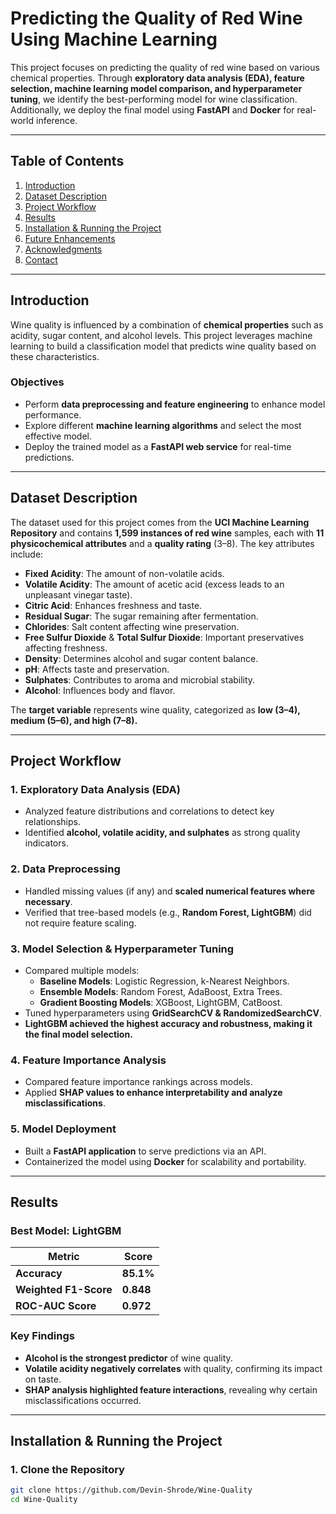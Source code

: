 # Predicting the Quality of Red Wine Using Machine Learning

This project focuses on predicting the quality of red wine based on various chemical properties. Through **exploratory data analysis (EDA), feature selection, machine learning model comparison, and hyperparameter tuning**, we identify the best-performing model for wine classification. Additionally, we deploy the final model using **FastAPI** and **Docker** for real-world inference.

---

## **Table of Contents**
1. [Introduction](#introduction)  
2. [Dataset Description](#dataset-description)  
3. [Project Workflow](#project-workflow)  
4. [Results](#results)  
5. [Installation & Running the Project](#installation--running-the-project)  
6. [Future Enhancements](#future-enhancements)  
7. [Acknowledgments](#acknowledgments)  
8. [Contact](#contact)  

---

## **Introduction**
Wine quality is influenced by a combination of **chemical properties** such as acidity, sugar content, and alcohol levels. This project leverages machine learning to build a classification model that predicts wine quality based on these characteristics.

### **Objectives**
- Perform **data preprocessing and feature engineering** to enhance model performance.
- Explore different **machine learning algorithms** and select the most effective model.
- Deploy the trained model as a **FastAPI web service** for real-time predictions.

---

## **Dataset Description**
The dataset used for this project comes from the **UCI Machine Learning Repository** and contains **1,599 instances of red wine** samples, each with **11 physicochemical attributes** and a **quality rating** (3–8). The key attributes include:

- **Fixed Acidity**: The amount of non-volatile acids.
- **Volatile Acidity**: The amount of acetic acid (excess leads to an unpleasant vinegar taste).
- **Citric Acid**: Enhances freshness and taste.
- **Residual Sugar**: The sugar remaining after fermentation.
- **Chlorides**: Salt content affecting wine preservation.
- **Free Sulfur Dioxide** & **Total Sulfur Dioxide**: Important preservatives affecting freshness.
- **Density**: Determines alcohol and sugar content balance.
- **pH**: Affects taste and preservation.
- **Sulphates**: Contributes to aroma and microbial stability.
- **Alcohol**: Influences body and flavor.

The **target variable** represents wine quality, categorized as **low (3–4), medium (5–6), and high (7–8).**

---

## **Project Workflow**

### **1. Exploratory Data Analysis (EDA)**
- Analyzed feature distributions and correlations to detect key relationships.
- Identified **alcohol, volatile acidity, and sulphates** as strong quality indicators.

### **2. Data Preprocessing**
- Handled missing values (if any) and **scaled numerical features where necessary**.
- Verified that tree-based models (e.g., **Random Forest, LightGBM**) did not require feature scaling.

### **3. Model Selection & Hyperparameter Tuning**
- Compared multiple models:
  - **Baseline Models**: Logistic Regression, k-Nearest Neighbors.
  - **Ensemble Models**: Random Forest, AdaBoost, Extra Trees.
  - **Gradient Boosting Models**: XGBoost, LightGBM, CatBoost.
- Tuned hyperparameters using **GridSearchCV & RandomizedSearchCV**.
- **LightGBM achieved the highest accuracy and robustness, making it the final model selection.**

### **4. Feature Importance Analysis**
- Compared feature importance rankings across models.
- Applied **SHAP values to enhance interpretability and analyze misclassifications**.

### **5. Model Deployment**
- Built a **FastAPI application** to serve predictions via an API.
- Containerized the model using **Docker** for scalability and portability.

---

## **Results**

### **Best Model: LightGBM**
| Metric | Score |
|--------|-------|
| **Accuracy** | **85.1%** |
| **Weighted F1-Score** | **0.848** |
| **ROC-AUC Score** | **0.972** |

### **Key Findings**
- **Alcohol is the strongest predictor** of wine quality.
- **Volatile acidity negatively correlates** with quality, confirming its impact on taste.
- **SHAP analysis highlighted feature interactions**, revealing why certain misclassifications occurred.

---

## **Installation & Running the Project**

### **1. Clone the Repository**
```bash
git clone https://github.com/Devin-Shrode/Wine-Quality
cd Wine-Quality
